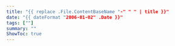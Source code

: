 ```yaml
---
title: "{{ replace .File.ContentBaseName "-" " " | title }}"
date: "{{ dateFormat "2006-01-02" .Date }}"
tags: [""]
summary: ""
ShowToc: true
---
```

